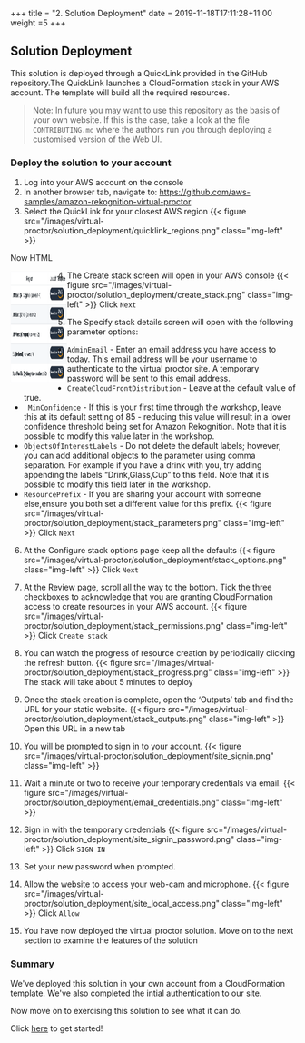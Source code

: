 +++
title = "2. Solution Deployment"
date = 2019-11-18T17:11:28+11:00
weight =5
+++

## Solution Deployment

This solution is deployed through a QuickLink provided in the GitHub repository.The QuickLink launches a CloudFormation stack in your AWS account. The template will build all the required resources.

> Note: In future you may want to use this repository as the basis of your own website. If this is the case, take a look at the file `CONTRIBUTING.md` where the authors run you through deploying a customised version of the Web UI.

### Deploy the solution to your account
1.	Log into your AWS account on the console
2.	In another browser tab, navigate to:
https://github.com/aws-samples/amazon-rekognition-virtual-proctor
3.	Select the QuickLink for your closest AWS region
{{< figure src="/images/virtual-proctor/solution_deployment/quicklink_regions.png" class="img-left" >}}

Now HTML

<img align="left" width="100" height="200" src="../../../static/images/virtual-proctor/solution_deployment/quicklink_regions.png">

4.	The Create stack screen will open in your AWS console
{{< figure src="/images/virtual-proctor/solution_deployment/create_stack.png" class="img-left" >}}
Click `Next`

5.	The Specify stack details screen will open with the following parameter options:

-	`AdminEmail` - Enter an email address you have access to today. This email address will be your username to authenticate to the virtual proctor site. A temporary password will be sent to this email address.
-	`CreateCloudFrontDistribution` - Leave at the default value of true.
-	` MinConfidence` - If this is your first time through the workshop, leave this at its default setting of 85 - reducing this value will result in a lower confidence threshold being set for Amazon Rekognition. Note that it is possible to modify this value later in the workshop.
-	`ObjectsOfInterestLabels` - Do not delete the default labels; however, you can add additional objects to the parameter using comma separation. For example if you have a drink with you, try adding appending the labels “Drink,Glass,Cup” to this field. Note that it is possible to modify this field later in the workshop.
-	`ResourcePrefix` - If you are sharing your account with someone else,ensure you both set a different value for this prefix.
{{< figure src="/images/virtual-proctor/solution_deployment/stack_parameters.png" class="img-left" >}}
Click `Next`

6.	At the Configure stack options page keep all the defaults
{{< figure src="/images/virtual-proctor/solution_deployment/stack_options.png" class="img-left" >}}
Click `Next`

7.	At the Review page, scroll all the way to the bottom.
Tick the three checkboxes to acknowledge that you are granting CloudFormation access to create resources in your AWS account.
{{< figure src="/images/virtual-proctor/solution_deployment/stack_permissions.png" class="img-left" >}}
Click `Create stack`

8.	You can watch the progress of resource creation by periodically clicking the refresh button.
{{< figure src="/images/virtual-proctor/solution_deployment/stack_progress.png" class="img-left" >}}
The stack will take about 5 minutes to deploy

9.	Once the stack creation is complete, open the ‘Outputs’ tab and find the URL for your static website.
{{< figure src="/images/virtual-proctor/solution_deployment/stack_outputs.png" class="img-left" >}}
Open this URL in a new tab

10.	You will be prompted to sign in to your account.
{{< figure src="/images/virtual-proctor/solution_deployment/site_signin.png" class="img-left" >}}

11.	Wait a minute or two to receive your temporary credentials via email.
{{< figure src="/images/virtual-proctor/solution_deployment/email_credentials.png" class="img-left" >}}

12.	Sign in with the temporary credentials
{{< figure src="/images/virtual-proctor/solution_deployment/site_signin_password.png" class="img-left" >}}
Click `SIGN IN`

13.	Set your new password when prompted.

14.	Allow the website to access your web-cam and microphone.
{{< figure src="/images/virtual-proctor/solution_deployment/site_local_access.png" class="img-left" >}}
Click `Allow`

15.	You have now deployed the virtual proctor solution. Move on to the next section to examine the features of the solution

### Summary
We've deployed this solution in your own account from a CloudFormation template.
We've also completed the intial authentication to our site.

Now move on to exercising this solution to see what it can do.

Click [here](../vp_demo/) to get started!